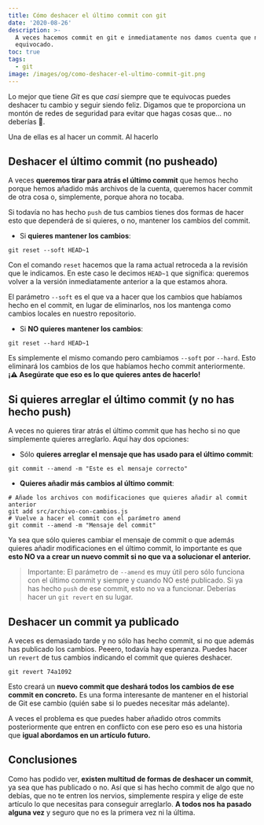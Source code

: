 ```yaml
---
title: Cómo deshacer el último commit con git
date: '2020-08-26'
description: >-
  A veces hacemos commit en git e inmediatamente nos damos cuenta que nos hemos
  equivocado.
toc: true
tags:
  - git
image: /images/og/como-deshacer-el-ultimo-commit-git.png
---
```


Lo mejor que tiene *Git* es que *casi* siempre que te equivocas puedes deshacer tu cambio y seguir siendo feliz. Digamos que te proporciona un montón de redes de seguridad para evitar que hagas cosas que... no deberías 🤣.

Una de ellas es al hacer un commit. Al hacerlo

## Deshacer el último commit (no pusheado)

A veces **queremos tirar para atrás el último commit** que hemos hecho porque hemos añadido más archivos de la cuenta, queremos hacer commit de otra cosa o, simplemente, porque ahora no tocaba.

Si todavía no has hecho `push` de tus cambios tienes dos formas de hacer esto que dependerá de si quieres, o no, mantener los cambios del commit.

- Si **quieres mantener los cambios**:

```
git reset --soft HEAD~1
```

Con el comando `reset` hacemos que la rama actual retroceda a la revisión que le indicamos. En este caso le decimos `HEAD~1` que significa: queremos volver a la versión inmediatamente anterior a la que estamos ahora.

El parámetro `--soft` es el que va a hacer que los cambios que habíamos hecho en el commit, en lugar de eliminarlos, nos los mantenga como cambios locales en nuestro repositorio.

- Si **NO quieres mantener los cambios**:

```
git reset --hard HEAD~1
```

Es simplemente el mismo comando pero cambiamos `--soft` por `--hard`. Esto eliminará los cambios de los que habíamos hecho commit anteriormente. **¡⚠️ Asegúrate que eso es lo que quieres antes de hacerlo!**

## Si quieres arreglar el último commit (y no has hecho push)

A veces no quieres tirar atrás el último commit que has hecho si no que simplemente quieres arreglarlo. Aquí hay dos opciones:

- Sólo **quieres arreglar el mensaje que has usado para el último commit**:

```
git commit --amend -m "Este es el mensaje correcto"
```

- **Quieres añadir más cambios al último commit**:

```
# Añade los archivos con modificaciones que quieres añadir al commit anterior
git add src/archivo-con-cambios.js
# Vuelve a hacer el commit con el parámetro amend
git commit --amend -m "Mensaje del commit"
```

Ya sea que sólo quieres cambiar el mensaje de commit o que además quieres añadir modificaciones en el último commit, lo importante es que **esto NO va a crear un nuevo commit si no que va a solucionar el anterior.**

> Importante: El parámetro de `--amend` es muy útil pero sólo funciona con el último commit y siempre y cuando NO esté publicado. Si ya has hecho `push` de ese commit, esto no va a funcionar. Deberías hacer un `git revert` en su lugar.

## Deshacer un commit ya publicado

A veces es demasiado tarde y no sólo has hecho commit, si no que además has publicado los cambios. Peeero, todavía hay esperanza. Puedes hacer un `revert` de tus cambios indicando el commit que quieres deshacer.

```
git revert 74a1092
```

Esto creará un **nuevo commit que deshará todos los cambios de ese commit en concreto.** Es una forma interesante de mantener en el historial de Git ese cambio (quién sabe si lo puedes necesitar más adelante). 

A veces el problema es que puedes haber añadido otros commits posteriormente que entren en conflicto con ese pero eso es una historia que **igual abordamos en un artículo futuro.**

## Conclusiones

Como has podido ver, **existen multitud de formas de deshacer un commit**, ya sea que has publicado o no. Así que si has hecho commit de algo que no debías, que no te entren los nervios, simplemente respira y elige de este artículo lo que necesitas para conseguir arreglarlo. **A todos nos ha pasado alguna vez** y seguro que no es la primera vez ni la última.

